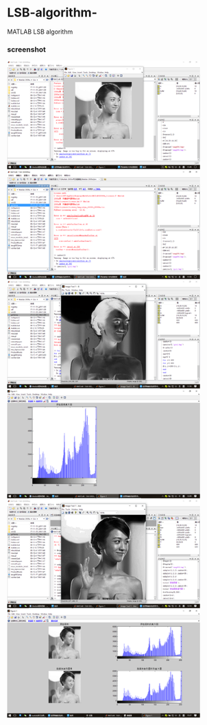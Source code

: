 # LSB-algorithm-
MATLAB LSB algorithm 

### screenshot
<img src="https://github.com/shohoku3/LSB/blob/master/screenshot/%E5%B1%8F%E5%B9%95%E6%88%AA%E5%9B%BE(10).png" width="450px">
<img src="https://github.com/shohoku3/LSB/blob/master/screenshot/%E5%B1%8F%E5%B9%95%E6%88%AA%E5%9B%BE(11).png" width="450px">
<img src="https://github.com/shohoku3/LSB/blob/master/screenshot/%E5%B1%8F%E5%B9%95%E6%88%AA%E5%9B%BE(13).png" width="450px">
<img src="https://github.com/shohoku3/LSB/blob/master/screenshot/%E5%B1%8F%E5%B9%95%E6%88%AA%E5%9B%BE(14).png" width="450px">
<img src="https://github.com/shohoku3/LSB/blob/master/screenshot/%E5%B1%8F%E5%B9%95%E6%88%AA%E5%9B%BE(15).png" width="450px">
<img src="https://github.com/shohoku3/LSB/blob/master/screenshot/%E5%B1%8F%E5%B9%95%E6%88%AA%E5%9B%BE(17).png" width="450px">
